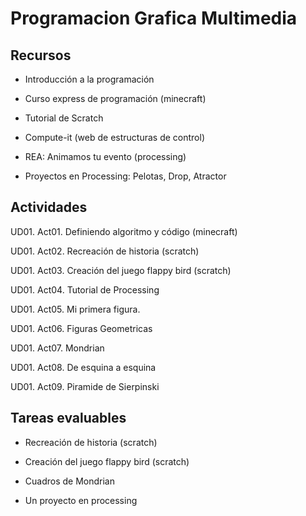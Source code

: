 # Programacion Grafica Multimedia

## Recursos

- Introducción a la programación  
- Curso express de programación (minecraft)
- Tutorial de Scratch
- Compute-it (web de estructuras de control)

- REA: Animamos tu evento (processing)
- Proyectos en Processing: Pelotas, Drop, Atractor

## Actividades

UD01. Act01. Definiendo algoritmo y código (minecraft)

UD01. Act02. Recreación de historia (scratch)

UD01. Act03. Creación del juego flappy bird (scratch)

UD01. Act04. Tutorial de Processing

UD01. Act05. Mi primera figura.

UD01. Act06. Figuras Geometricas

UD01. Act07. Mondrian

UD01. Act08. De esquina a esquina  

UD01. Act09. Piramide de Sierpinski

## Tareas evaluables

- Recreación de historia (scratch)
- Creación del juego flappy bird (scratch)

- Cuadros de Mondrian
- Un proyecto en processing